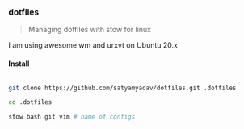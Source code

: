 ### dotfiles

> Managing dotfiles with stow for linux

I am using awesome wm and urxvt on Ubuntu 20.x 


#### Install

```bash

git clone https://github.com/satyamyadav/dotfiles.git .dotfiles

cd .dotfiles

stow bash git vim # name of configs
```